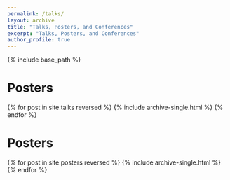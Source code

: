 ```yaml
---
permalink: /talks/
layout: archive
title: "Talks, Posters, and Conferences"
excerpt: "Talks, Posters, and Conferences"
author_profile: true
---
```


{% include base_path %}

# Posters

{% for post in site.talks reversed %}
  {% include archive-single.html %}
{% endfor %}

# Posters

{% for post in site.posters reversed %}
  {% include archive-single.html %}
{% endfor %}
